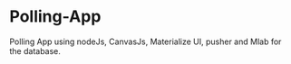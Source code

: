 # Polling-App

Polling App using nodeJs, CanvasJs, Materialize UI, pusher and Mlab for the database.

